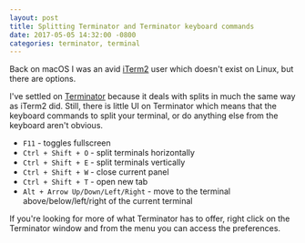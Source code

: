 ```yaml
---
layout: post
title: Splitting Terminator and Terminator keyboard commands
date: 2017-05-05 14:32:00 -0800
categories: terminator, terminal
---
```


Back on macOS I was an avid [iTerm2](https://www.iterm2.com/) user which doesn't exist on Linux, but there
are options.

I've settled on
[Terminator](https://gnometerminator.blogspot.ca/p/introduction.html) because it
deals with splits in much the same way as iTerm2 did. Still, there is little UI
on Terminator which means that the keyboard commands to split your terminal, or
do anything else from the keyboard aren't obvious.

- `F11` - toggles fullscreen
- `Ctrl + Shift + O` - split terminals horizontally
- `Ctrl + Shift + E` - split terminals vertically
- `Ctrl + Shift + W` - close current panel
- `Ctrl + Shift + T` - open new tab
- `Alt + Arrow Up/Down/Left/Right` - move to the terminal above/below/left/right
  of the current terminal

If you're looking for more of what Terminator has to offer, right click on the
Terminator window and from the menu you can access the preferences.


